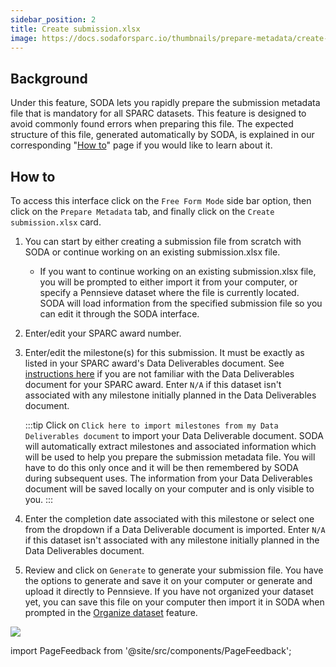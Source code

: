 ```yaml
---
sidebar_position: 2
title: Create submission.xlsx
image: https://docs.sodaforsparc.io/thumbnails/prepare-metadata/create-submission.png
---
```


## Background

Under this feature, SODA lets you rapidly prepare the submission metadata file that is mandatory for all SPARC datasets. This feature is designed to avoid commonly found errors when preparing this file. The expected structure of this file, generated automatically by SODA, is explained in our corresponding "[How to](../../how-to/how-to-structure-the-submission-metadata-file)" page if you would like to learn about it.

## How to

To access this interface click on the `Free Form Mode` side bar option, then click on the `Prepare Metadata` tab, and finally click on the `Create submission.xlsx` card.

1. You can start by either creating a submission file from scratch with SODA or continue working on an existing submission.xlsx file.
   - If you want to continue working on an existing submission.xlsx file, you will be prompted to either import it from your computer, or specify a Pennsieve dataset where the file is currently located. SODA will load information from the specified submission file so you can edit it through the SODA interface.
2. Enter/edit your SPARC award number.

3. Enter/edit the milestone(s) for this submission. It must be exactly as listed in your SPARC award's Data Deliverables document. See [instructions here](../../how-to/how-to-get-your-data-deliverables-document) if you are not familiar with the Data Deliverables document for your SPARC award. Enter `N/A` if this dataset isn't associated with any milestone initially planned in the Data Deliverables document.

   :::tip
   Click on `Click here to import milestones from my Data Deliverables document` to import your Data Deliverable document. SODA will automatically extract milestones and associated information which will be used to help you prepare the submission metadata file. You will have to do this only once and it will be then remembered by SODA during subsequent uses. The information from your Data Deliverables document will be saved locally on your computer and is only visible to you.
   :::

4. Enter the completion date associated with this milestone or select one from the dropdown if a Data Deliverable document is imported. Enter `N/A` if this dataset isn't associated with any milestone initially planned in the Data Deliverables document.
5. Review and click on `Generate` to generate your submission file. You have the options to generate and save it on your computer or generate and upload it directly to Pennsieve. If you have not organized your dataset yet, you can save this file on your computer then import it in SODA when prompted in the [Organize dataset](../prepare-dataset/organize-dataset) feature.

![](https://github.com/fairdataihub/SODA-for-SPARC/blob/main/docs/documentation/Prepare-metadata/Submission/submission.gif?raw=true)

import PageFeedback from '@site/src/components/PageFeedback';

<PageFeedback />

